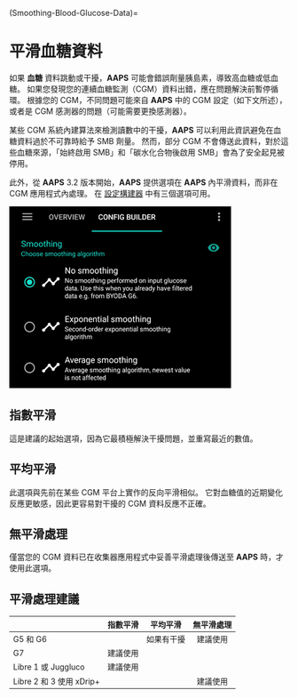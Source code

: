 (Smoothing-Blood-Glucose-Data)=

# 平滑血糖資料

如果 **血糖** 資料跳動或干擾，**AAPS** 可能會錯誤劑量胰島素，導致高血糖或低血糖。 如果您發現您的連續血糖監測（CGM）資料出錯，應在問題解決前暫停循環。 根據您的 CGM，不同問題可能來自 **AAPS** 中的 CGM 設定（如下文所述），或者是 CGM 感測器的問題（可能需要更換感測器）。

某些 CGM 系統內建算法來檢測讀數中的干擾，**AAPS** 可以利用此資訊避免在血糖資料過於不可靠時給予 SMB 劑量。 然而，部分 CGM 不會傳送此資料，對於這些血糖來源，「始終啟用 SMB」和「碳水化合物後啟用 SMB」會為了安全起見被停用。

此外，從 **AAPS** 3.2 版本開始，**AAPS** 提供選項在 **AAPS** 內平滑資料，而非在 CGM 應用程式內處理。 在 [設定構建器](../Configuration/Config-Builder.md) 中有三個選項可用。

![平滑處理](../images/ConfBuild_Smoothing.png)

## 指數平滑

這是建議的起始選項，因為它最積極解決干擾問題，並重寫最近的數值。

## 平均平滑

此選項與先前在某些 CGM 平台上實作的反向平滑相似。 它對血糖值的近期變化反應更敏感，因此更容易對干擾的 CGM 資料反應不正確。

## 無平滑處理

僅當您的 CGM 資料已在收集器應用程式中妥善平滑處理後傳送至 **AAPS** 時，才使用此選項。

## 平滑處理建議

|                       | 指數平滑 |  平均平滑 | 無平滑處理 |
| --------------------- | :--: | :---: | :---: |
| G5 和 G6               |      | 如果有干擾 |  建議使用 |
| G7                    | 建議使用 |       |       |
| Libre 1 或 Juggluco    | 建議使用 |       |       |
| Libre 2 和 3 使用 xDrip+ |      |       |  建議使用 |
